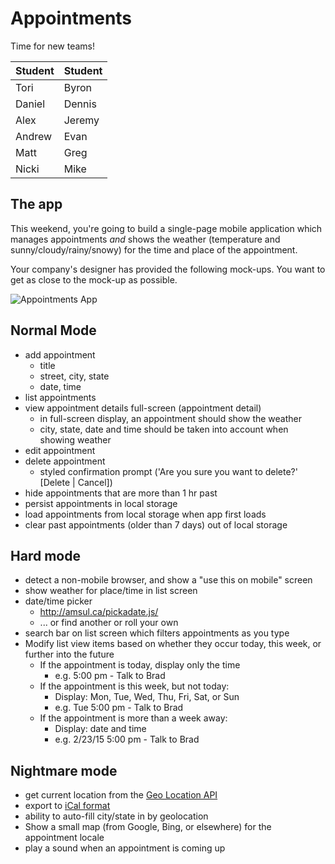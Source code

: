 # Appointments

Time for new teams!

| Student    | Student    |
| ---------- | :--------- |
| Tori       | Byron      |            
| Daniel     | Dennis     |            
| Alex       | Jeremy     |            
| Andrew     | Evan       |            
| Matt       | Greg       |     
| Nicki      | Mike       |

## The app

This weekend, you're going to build a single-page mobile application which manages
appointments *and* shows the weather (temperature and sunny/cloudy/rainy/snowy)
for the time and place of the appointment.

Your company's designer has provided the following mock-ups. You want to get as close to the mock-up as possible.

![Appointments App](https://github.com/tiyd-fee-2016-02/daily-assignments/blob/spoof/week-4/app-mockup.jpg)

## Normal Mode

* add appointment
  - title
  - street, city, state
  - date, time
* list appointments
* view appointment details full-screen (appointment detail)
  - in full-screen display, an appointment should show the weather
  - city, state, date and time should be taken into account when showing weather
* edit appointment
* delete appointment
  - styled confirmation prompt ('Are you sure you want to delete?' [Delete | Cancel])
* hide appointments that are more than 1 hr past
* persist appointments in local storage
* load appointments from local storage when app first loads
* clear past appointments (older than 7 days) out of local storage

## Hard mode

* detect a non-mobile browser, and show a "use this on mobile" screen
* show weather for place/time in list screen
* date/time picker
  - http://amsul.ca/pickadate.js/
  - ... or find another or roll your own
* search bar on list screen which filters appointments as you type
* Modify list view items based on whether they occur today, this week, or
further into the future
  - If the appointment is today, display only the time
    - e.g. 5:00 pm - Talk to Brad
  - If the appointment is this week, but not today:
    - Display: Mon, Tue, Wed, Thu, Fri, Sat, or Sun
    - e.g. Tue 5:00 pm - Talk to Brad
  - If the appointment is more than a week away:
    - Display: date and time
    - e.g. 2/23/15 5:00 pm - Talk to Brad

## Nightmare mode

* get current location from the [Geo Location API](https://developer.mozilla.org/en-US/docs/Web/API/Geolocation/Using_geolocation)
* export to [iCal format](https://github.com/nwcell/ics.js)
* ability to auto-fill city/state in by geolocation
* Show a small map (from Google, Bing, or elsewhere) for the appointment locale
* play a sound when an appointment is coming up
